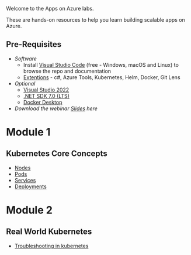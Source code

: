 Welcome to the Apps on Azure labs.

These are hands-on resources to help you learn building scalable apps on Azure.

## Pre-Requisites
- _Software_
    - Install [Visual Studio Code](https://code.visualstudio.com) (free - Windows, macOS and Linux) to browse the repo and documentation
    - [Extentions](https://code.visualstudio.com/docs/editor/extension-marketplace) - c#, Azure Tools, Kubernetes, Helm, Docker, Git Lens
- _Optional_
    - [Visual Studio 2022](https://visualstudio.microsoft.com/vs/)
    - [.NET SDK 7.0 (LTS)](https://dotnet.microsoft.com/en-us/download)
    - [Docker Desktop](https://www.docker.com/products/docker-desktop)
- _Download the webinar [Slides](https://drive.google.com/file/d/1la5hYKkNjQfD7j9BnQWJa7rB0nCK5tIn/view?usp=sharing) here_


# Module 1
## Kubernetes Core Concepts

- [Nodes](labs/aks/nodes/README.md)
- [Pods](labs/aks/pods/README.md)
- [Services](labs/aks/services/README.md)
- [Deployments](labs/aks/deployments/README.md)


# Module 2
## Real World Kubernetes
- [Troubleshooting in kubernetes](troubleshooting/k8s/README.md)
